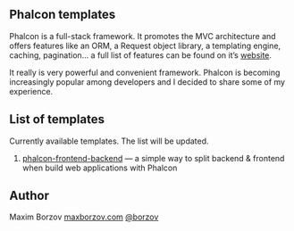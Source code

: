 ## Phalcon templates

Phalcon is a full-stack framework. It promotes the MVC architecture and offers features like an ORM, a Request object library, a templating engine, caching, pagination… a full list of features can be found on it’s [website](http://phalconphp.com/).

It really is very powerful and convenient framework. Phalcon is becoming increasingly popular among developers and I decided to share some of my experience.

## List of templates

Currently available templates. The list will be updated.

1. [phalcon-frontend-backend](https://github.com/borzov/phalcon-templates/tree/master/phalcon-frontend-backend) — a simple way to split backend & frontend when build web applications with Phalcon

## Author

Maxim Borzov
[maxborzov.com](http://maxborzov.com)
[@borzov](https://twitter.com/borzov/)